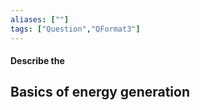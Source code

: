```yaml
---
aliases: [""]
tags: ["Question","QFormat3"]
---
```


#### Describe the
## Basics of energy generation

